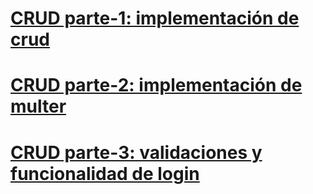 # [CRUD parte-1: implementación de crud](https://github.com/Leandro-Mumbach/CRUD-parte-1/tree/crud-parte-1)
# [CRUD parte-2: implementación de multer](https://github.com/Leandro-Mumbach/CRUD-parte-1/tree/crud-parte-2)
# [CRUD parte-3: validaciones y funcionalidad de login](https://github.com/Leandro-Mumbach/CRUD-parte-1/tree/crud-parte-3)
